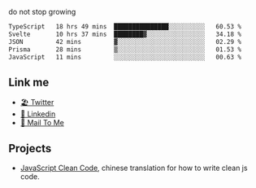 do not stop growing


<!--START_SECTION:waka-->

```txt
TypeScript   18 hrs 49 mins  ███████████████░░░░░░░░░░   60.53 %
Svelte       10 hrs 37 mins  ████████▓░░░░░░░░░░░░░░░░   34.18 %
JSON         42 mins         ▓░░░░░░░░░░░░░░░░░░░░░░░░   02.29 %
Prisma       28 mins         ▒░░░░░░░░░░░░░░░░░░░░░░░░   01.53 %
JavaScript   11 mins         ░░░░░░░░░░░░░░░░░░░░░░░░░   00.63 %
```

<!--END_SECTION:waka-->

## Link me

- [🏖️ Twitter](https://twitter.com/yuetong3yu)
- [🧳 Linkedin](https://www.linkedin.com/in/yuetong3yu)
- [📧 Mail To Me](mailto:yuetong3yu@gmail.com)


## Projects 

- [JavaScript Clean Code](https://js-clean-code-cn.vercel.app/), chinese translation for how to write clean js code.
